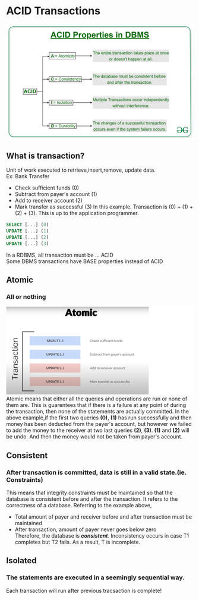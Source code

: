 # ACID Transactions
![image](imgs/ACID-title.jpg)  
## What is transaction?
Unit of work executed to retrieve,insert,remove, update data.  
Ex: Bank Transfer  
- Check sufficient funds (0)  
- Subtract from payer's account (1)  
- Add to receiver account (2)  
- Mark transfer as successful (3) 
In this example. Transaction is (0) + (1) + (2) + (3). This is up to the application programmer.  
```sql
SELECT [...] (0)  
UPDATE [...] (1)  
UPDATE [...] (2)  
UPDATE [...] (3)  
```
 
In a RDBMS, all transaction must be ... ACID  
Some DBMS transactions have BASE properties instead of ACID

## Atomic
### All or nothing
![image](imgs/atomic.png)    
Atomic means that either all the queries and operations are run or none of them are. This is guarentees that if there is a failure at any point of during the transaction, then none of the statements are actually committed.
In the above example,if the first two queries **(0)**, **(1)** has run successfully and then money has been deducted from the payer's account, but however we failed to add the money to the receiver at two last queries **(2)**, **(3)**. **(1)** and **(2)** will be undo. And then the money would not be taken from payer's account.  
  
    

## Consistent
### After transaction is committed, data is still in a valid state.(ie. Constraints)
This means that integrity constraints must be maintained so that the database is consistent before and after the transaction. It refers to the correctness of a database. Referring to the example above,  
- Total amount of payer and receiver before and after transaction must be maintained
- After transaction, amount of payer never goes below zero  
Therefore, the database is ***consistent***. Inconsistency occurs in case T1 completes but T2 fails. As a result, T is incomplete. 


## Isolated  
### The statements are executed in a seemingly sequential way.
Each transaction will run after previous tracsaction is complete!